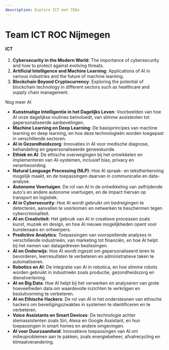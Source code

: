 ```yaml
---
description: Explore ICT met TEDx
---
```


# Team ICT ROC Nijmegen

#### ICT

1. **Cybersecurity in the Modern World**: The importance of cybersecurity and how to protect against evolving threats.
2. **Artificial Intelligence and Machine Learning**: Applications of AI in various industries and the future of machine learning.
3. **Blockchain Beyond Cryptocurrency**: Exploring the potential of blockchain technology in different sectors such as healthcare and supply chain management.

Nog meer AI

* **Kunstmatige Intelligentie in het Dagelijks Leven**: Voorbeelden van hoe AI onze dagelijkse routines beïnvloedt, van slimme assistenten tot gepersonaliseerde aanbevelingen.
* **Machine Learning en Deep Learning**: De basisprincipes van machine learning en deep learning, en hoe deze technologieën worden toegepast in verschillende sectoren.
* **AI in Gezondheidszorg**: Innovaties in AI voor medische diagnose, behandeling en gepersonaliseerde geneeskunde.
* **Ethiek en AI**: De ethische overwegingen bij het ontwikkelen en implementeren van AI-systemen, inclusief bias, privacy en verantwoording.
* **Natural Language Processing (NLP)**: Hoe AI spraak- en tekstherkenning mogelijk maakt, en de toepassingen daarvan in communicatie en data-analyse.
* **Autonome Voertuigen**: De rol van AI in de ontwikkeling van zelfrijdende auto's en andere autonome voertuigen, en de impact hiervan op transport en logistiek.
* **AI in Cybersecurity**: Hoe AI wordt gebruikt om bedreigingen te detecteren, aanvallen te voorkomen en netwerken te beschermen tegen cybercriminaliteit.
* **AI en Creativiteit**: Het gebruik van AI in creatieve processen zoals kunst, muziek en design, en hoe AI nieuwe mogelijkheden opent voor kunstenaars en ontwerpers.
* **Predictive Analytics**: Toepassingen van voorspellende analyses in verschillende industrieën, van marketing tot financiën, en hoe AI helpt bij het nemen van datagedreven beslissingen.
* **AI en Onderwijs**: Hoe AI wordt ingezet om gepersonaliseerd leren te bevorderen, leerresultaten te verbeteren en administratieve taken te automatiseren.
* **Robotics en AI**: De integratie van AI in robotica, en hoe slimme robots worden gebruikt in industrieën zoals productie, gezondheidszorg en dienstverlening.
* **AI en Big Data**: Hoe AI helpt bij het verwerken en analyseren van grote hoeveelheden data om waardevolle inzichten te verkrijgen en besluitvorming te verbeteren.
* **AI en Ethische Hackers**: De rol van AI in het ondersteunen van ethische hackers om beveiligingszwaktes in systemen te identificeren en te verbeteren.
* **Voice Assistants en Smart Devices**: De technologie achter stemassistenten zoals Siri, Alexa en Google Assistant, en hun toepassingen in smart homes en andere omgevingen.
* **AI voor Duurzaamheid**: Innovatieve toepassingen van AI om milieuproblemen aan te pakken, zoals energiebeheer, afvalrecycling en klimaatverandering.
